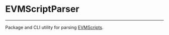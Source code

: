 # EVMScriptParser

-----------------------------------------

Package and CLI utility for parsing [EVMScripts](https://hack.aragon.org/docs/aragonos-ref#evmscripts-1).

